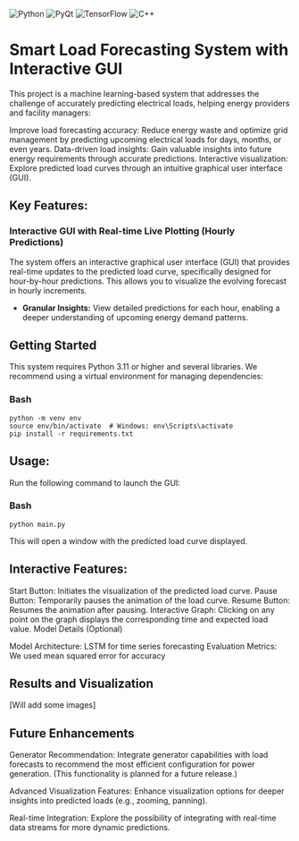 ![Python](https://img.shields.io/badge/python-3.11-yellowgreen?style=flat&logo=python)
![PyQt](https://img.shields.io/badge/PyQt-6-orange?style=flat&logo=pyqt)
![TensorFlow](https://img.shields.io/badge/TensorFlow-2.16.1-purple?style=flat&logo=tensorflow)
![C++](https://img.shields.io/badge/C%2B%2B-latest-blue?style=flat&logo=cpp)

# Smart Load Forecasting System with Interactive GUI

This project is a machine learning-based system that addresses the challenge of accurately predicting electrical loads, helping energy providers and facility managers:

Improve load forecasting accuracy: Reduce energy waste and optimize grid management by predicting upcoming electrical loads for days, months, or even years.
Data-driven load insights: Gain valuable insights into future energy requirements through accurate predictions.
Interactive visualization: Explore predicted load curves through an intuitive graphical user interface (GUI).

## Key Features:

### Interactive GUI with Real-time Live Plotting (Hourly Predictions)

The system offers an interactive graphical user interface (GUI) that provides real-time updates to the predicted load curve, specifically designed for hour-by-hour predictions. This allows you to visualize the evolving forecast in hourly increments.

- **Granular Insights:** View detailed predictions for each hour, enabling a deeper understanding of upcoming energy demand patterns.

## Getting Started

This system requires Python 3.11 or higher and several libraries. We recommend using a virtual environment for managing dependencies:

### Bash
```
python -m venv env
source env/bin/activate  # Windows: env\Scripts\activate
pip install -r requirements.txt
```

## Usage:

Run the following command to launch the GUI:

### Bash
```
python main.py
```

This will open a window with the predicted load curve displayed.

## Interactive Features:

Start Button: Initiates the visualization of the predicted load curve.
Pause Button: Temporarily pauses the animation of the load curve.
Resume Button: Resumes the animation after pausing.
Interactive Graph: Clicking on any point on the graph displays the corresponding time and expected load value.
Model Details (Optional)

Model Architecture: LSTM for time series forecasting
Evaluation Metrics: We used mean squared error for accuracy

## Results and Visualization

[Will add some images]

## Future Enhancements

Generator Recommendation: Integrate generator capabilities with load forecasts to recommend the most efficient configuration for power generation. (This functionality is planned for a future release.)

Advanced Visualization Features: Enhance visualization options for deeper insights into predicted loads (e.g., zooming, panning).

Real-time Integration: Explore the possibility of integrating with real-time data streams for more dynamic predictions.
